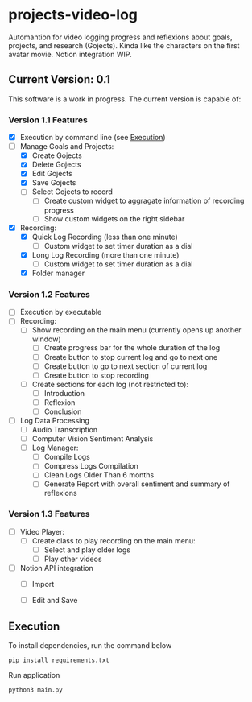 # projects-video-log
Automantion for video logging progress and reflexions about goals, projects, and research (Gojects). Kinda like the characters on the first avatar movie. Notion integration WIP.

## Current Version: 0.1

This software is a work in progress. The current version is capable of:

### Version 1.1 Features

- [x] Execution by command line (see [Execution](#execution))
- [ ] Manage Goals and Projects:
  - [x] Create Gojects
  - [x] Delete Gojects
  - [x] Edit Gojects
  - [x] Save Gojects
  - [ ] Select Gojects to record
    - [ ] Create custom widget to aggragate information of recording progress
    - [ ] Show custom widgets on the right sidebar
- [x] Recording:
  - [x] Quick Log Recording (less than one minute)
    - [ ] Custom widget to set timer duration as a dial
  - [x] Long Log Recording (more than one minute)
    - [ ] Custom widget to set timer duration as a dial
  - [x] Folder manager 

### Version 1.2 Features
- [ ] Execution by executable
- [ ] Recording:
  - [ ] Show recording on the main menu (currently opens up another window)
    - [ ] Create progress bar for the whole duration of the log
    - [ ] Create button to stop current log and go to next one
    - [ ] Create button to go to next section of current log
    - [ ] Create button to stop recording
  - [ ] Create sections for each log (not restricted to):
    - [ ] Introduction
    - [ ] Reflexion
    - [ ] Conclusion
- [ ] Log Data Processing
  - [ ] Audio Transcription
  - [ ] Computer Vision Sentiment Analysis
  - [ ] Log Manager:
    - [ ] Compile Logs
    - [ ] Compress Logs Compilation
    - [ ] Clean Logs Older Than 6 months
    - [ ] Generate Report with overall sentiment and summary of reflexions

### Version 1.3 Features
- [ ] Video Player:
  - [ ] Create class to play recording on the main menu:
    - [ ] Select and play older logs
    - [ ] Play other videos
- [ ] Notion API integration
  - [ ] Import
  - [ ] Edit and Save


## Execution

To install dependencies, run the command below

```
pip install requirements.txt
```
Run application

```
python3 main.py
```
